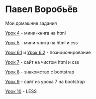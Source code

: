 

# Павел Воробьёв

Мои домашние задания

[Урок 4](https://pavelvorobev.github.io/lesson_4/) - мини-книга на html

[Урок 5](https://pavelvorobev.github.io/lesson_5/) - мини-книга на html и css

[Урок 6.1](https://pavelvorobev.github.io/lesson_6.1/) и [Урок 6.2](https://pavelvorobev.github.io/lesson_6.2/) - позиционирование

[Урок 7](https://pavelvorobev.github.io/lesson_7/) - сайт на чистом html и css

[Урок 8](https://pavelvorobev.github.io/lesson_8/) - знакомство с bootstrap

[Урок 9](https://pavelvorobev.github.io/lesson_9/) - сайт из урока 7 на bootstrap

[Урок 10](https://pavelvorobev.github.io/lesson_10/) - LESS


